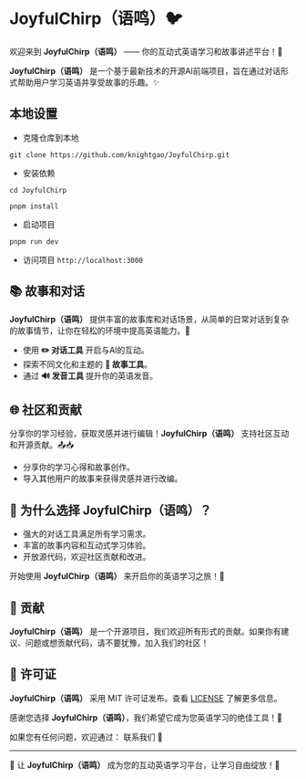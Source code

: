 # JoyfulChirp（语鸣）🐦

欢迎来到 **JoyfulChirp（语鸣）** —— 你的互动式英语学习和故事讲述平台！🚀


**JoyfulChirp（语鸣）** 是一个基于最新技术的开源AI前端项目，旨在通过对话形式帮助用户学习英语并享受故事的乐趣。✨

## 本地设置

- 克隆仓库到本地

```shell
git clone https://github.com/knightgao/JoyfulChirp.git
```

- 安装依赖

```shell
cd JoyfulChirp

pnpm install
```

- 启动项目

```shell
pnpm run dev
```

- 访问项目 `http://localhost:3000`

## 📚 故事和对话

**JoyfulChirp（语鸣）** 提供丰富的故事库和对话场景，从简单的日常对话到复杂的故事情节，让你在轻松的环境中提高英语能力。📖

- 使用 **✏️ 对话工具** 开启与AI的互动。
- 探索不同文化和主题的 **📖 故事工具**。
- 通过 **🔊 发音工具** 提升你的英语发音。

## 🌐 社区和贡献

分享你的学习经验，获取灵感并进行编辑！**JoyfulChirp（语鸣）** 支持社区互动和开源贡献。📤📥

- 分享你的学习心得和故事创作。
- 导入其他用户的故事来获得灵感并进行改编。

## 🚀 为什么选择 JoyfulChirp（语鸣）？

- 强大的对话工具满足所有学习需求。
- 丰富的故事内容和互动式学习体验。
- 开放源代码，欢迎社区贡献和改进。

开始使用 **JoyfulChirp（语鸣）** 来开启你的英语学习之旅！🚀

## 🙌 贡献

**JoyfulChirp（语鸣）** 是一个开源项目，我们欢迎所有形式的贡献。如果你有建议、问题或想贡献代码，请不要犹豫，加入我们的社区！



## 📝 许可证

**JoyfulChirp（语鸣）** 采用 MIT 许可证发布。查看 [LICENSE](https://github.com/knightgao/JoyfulChirp/LICENSE) 了解更多信息。

感谢您选择 **JoyfulChirp（语鸣）**，我们希望它成为您英语学习的绝佳工具！🎉



如果您有任何问题，欢迎通过： 联系我们 📧

---

🌟 让 **JoyfulChirp（语鸣）** 成为您的互动英语学习平台，让学习自由绽放！🌟